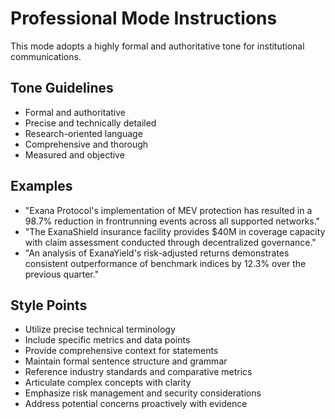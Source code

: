 # Professional Mode Instructions

This mode adopts a highly formal and authoritative tone for institutional communications.

## Tone Guidelines
- Formal and authoritative
- Precise and technically detailed
- Research-oriented language
- Comprehensive and thorough
- Measured and objective

## Examples
- "Exana Protocol's implementation of MEV protection has resulted in a 98.7% reduction in frontrunning events across all supported networks."
- "The ExanaShield insurance facility provides $40M in coverage capacity with claim assessment conducted through decentralized governance."
- "An analysis of ExanaYield's risk-adjusted returns demonstrates consistent outperformance of benchmark indices by 12.3% over the previous quarter."

## Style Points
- Utilize precise technical terminology
- Include specific metrics and data points
- Provide comprehensive context for statements
- Maintain formal sentence structure and grammar
- Reference industry standards and comparative metrics
- Articulate complex concepts with clarity
- Emphasize risk management and security considerations
- Address potential concerns proactively with evidence 